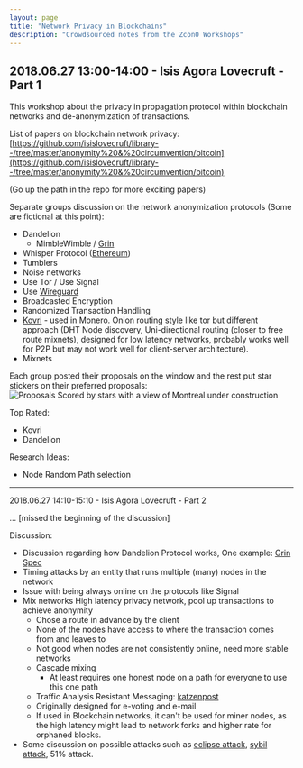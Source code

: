 ```yaml
---
layout: page
title: "Network Privacy in Blockchains"
description: "Crowdsourced notes from the Zcon0 Workshops"
---
```


2018.06.27 13:00-14:00 - Isis Agora Lovecruft - Part 1
---

This workshop about the privacy in propagation protocol within blockchain networks and
de-anonymization of transactions.

List of papers on blockchain network privacy: [https://github.com/isislovecruft/library--/tree/master/anonymity%20&%20circumvention/bitcoin](https://github.com/isislovecruft/library--/tree/master/anonymity%20&%20circumvention/bitcoin)

(Go up the path in the repo for more exciting papers)


Separate groups discussion on the network anonymization protocols (Some are fictional at this point):

- Dandelion
    - MimbleWimble / [Grin](https://github.com/mimblewimble/grin)
- Whisper Protocol ([Ethereum](https://github.com/ethereum/wiki/wiki/Whisper))
- Tumblers
- Noise networks
- Use Tor / Use Signal
- Use [Wireguard](https://www.wireguard.com/)
- Broadcasted Encryption
- Randomized Transaction Handling
- [Kovri](https://github.com/monero-project/kovri) - used in Monero. Onion routing style like tor but different approach (DHT Node discovery, Uni-directional routing (closer to free route mixnets), designed for low latency networks, probably works well for P2P but may not work well for client-server architecture).
- Mixnets

Each group posted their proposals on the window and the rest put star stickers on their preferred proposals:
![Proposals Scored by stars with a view of Montreal under construction](/img/network-privacy-in-blockchains.JPG)

Top Rated:
- Kovri
- Dandelion


Research Ideas:
- Node Random Path selection

---

2018.06.27 14:10-15:10 - Isis Agora Lovecruft - Part 2


... [missed the beginning of the discussion]

Discussion:
- Discussion regarding how Dandelion Protocol works, One example: [Grin Spec](https://github.com/mimblewimble/grin/blob/master/doc/dandelion/dandelion.md)
- Timing attacks by an entity that runs multiple (many) nodes in the network
- Issue with being always online on the protocols like Signal
- Mix networks High latency privacy network, pool up transactions to achieve anonymity
  - Chose a route in advance by the client
  - None of the nodes have access to where the transaction comes from and leaves to
  - Not good when nodes are not consistently online, need more stable networks
  - Cascade mixing
    - At least requires one honest node on a path for everyone to use this one path
  - Traffic Analysis Resistant Messaging: [katzenpost](https://github.com/katzenpost)
  - Originally designed for e-voting and e-mail
  - If used in Blockchain networks, it can't be used for miner nodes, as the high latency might lead to network forks and higher rate for orphaned blocks.
- Some discussion on possible attacks such as [eclipse attack](https://www.usenix.org/node/190891), [sybil attack](https://en.wikipedia.org/wiki/Sybil_attack), 51% attack.
